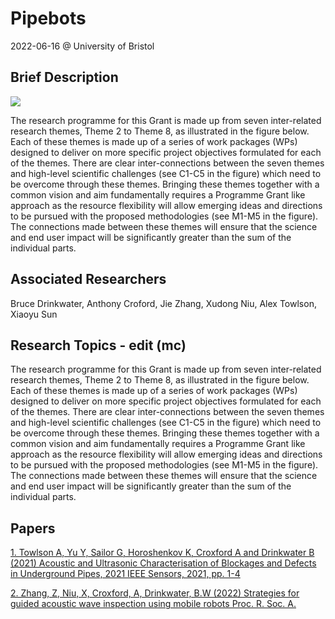 # Pipebots

2022-06-16 @ University of Bristol

## Brief Description

![](https://mcusercontent.com/726779d7556fc0334c19fc886/images/c5ba3781-add4-78f3-d052-54c4aa2f8639.png)

The research programme for this Grant is made up from seven inter-related research themes, Theme 2 to Theme 8, as illustrated in the figure below. Each of these themes is made up of a series of work packages (WPs) designed to deliver on more specific project objectives formulated for each of the themes. There are clear inter-connections between the seven themes and high-level scientific challenges (see C1-C5 in the figure) which need to be overcome through these themes. Bringing these themes together with a common vision and aim fundamentally requires a Programme Grant like approach as the resource flexibility will allow emerging ideas and directions to be pursued with the proposed methodologies (see M1-M5 in the figure). The connections made between these themes will ensure that the science and end user impact will be significantly greater than the sum of the individual parts.

## Associated Researchers

Bruce Drinkwater, Anthony Croford, Jie Zhang, Xudong Niu, Alex Towlson, Xiaoyu Sun

## Research Topics - edit (mc)

The research programme for this Grant is made up from seven inter-related research themes, Theme 2 to Theme 8, as illustrated in the figure below. Each of these themes is made up of a series of work packages (WPs) designed to deliver on more specific project objectives formulated for each of the themes. There are clear inter-connections between the seven themes and high-level scientific challenges (see C1-C5 in the figure) which need to be overcome through these themes. Bringing these themes together with a common vision and aim fundamentally requires a Programme Grant like approach as the resource flexibility will allow emerging ideas and directions to be pursued with the proposed methodologies (see M1-M5 in the figure). The connections made between these themes will ensure that the science and end user impact will be significantly greater than the sum of the individual parts.

## Papers
[1. Towlson A, Yu Y, Sailor G, Horoshenkov K,  Croxford A and Drinkwater B (2021) Acoustic and Ultrasonic Characterisation of Blockages and Defects in Underground Pipes, 2021 IEEE Sensors, 2021, pp. 1-4](http://doi:10.1109/SENSORS47087.2021.9639823)

[2. Zhang, Z, Niu, X, Croxford, A, Drinkwater, B.W (2022) Strategies for guided acoustic wave inspection using mobile robots Proc. R. Soc. A.](http://doi.org/10.1098/rspa.2021.0762)
